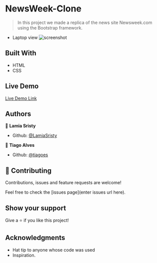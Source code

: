 # NewsWeek-Clone
> In this project we made a replica of the news site Newsweek.com using the Bootstrap framework.

- Laptop view
![screenshot](img/screencapture.png)

## Built With

- HTML
- CSS

## Live Demo

[Live Demo Link](https://raw.githack.com/LamiaSristy/NewsWeek-Clone/master/index.html)


## Authors

👤 **Lamia Sristy**

- Github: [@LamiaSristy](https://github.com/LamiaSristy)


👤 **Tiago Alves**

- Github: [@tiagoes](https://github.com/tiagoes)


## 🤝 Contributing

Contributions, issues and feature requests are welcome!

Feel free to check the [issues page](enter issues url here).

## Show your support

Give a ⭐️ if you like this project!

## Acknowledgments

- Hat tip to anyone whose code was used
- Inspiration.
